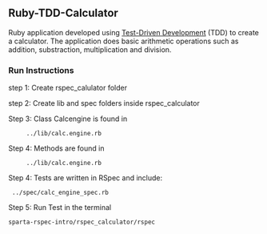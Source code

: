 Ruby-TDD-Calculator
--------------------

Ruby application developed using [Test-Driven Development](https://en.wikipedia.org/wiki/Test-driven_development) (TDD) to create a calculator. 
The application does basic arithmetic operations such as addition, substraction, multiplication and division.

### Run Instructions 

step 1: Create rspec_calulator folder

step 2: Create lib and spec folders inside rspec_calculator


Step 3: Class Calcengine is found in

		 ../lib/calc.engine.rb

Step 4: Methods are found in

		 ../lib/calc.engine.rb
		 
Step 4: Tests are written in RSpec and include:


	 ../spec/calc_engine_spec.rb
	 
Step 5: Run Test in the terminal
	
	
	sparta-rspec-intro/rspec_calculator/rspec
